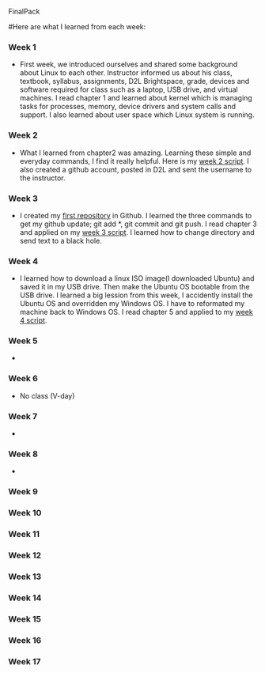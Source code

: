 FinalPack

#Here are what I learned from each week:
### Week 1
- First week, we introduced ourselves and shared some background about Linux to each other. Instructor informed us about his class, textbook, syllabus, assignments, D2L Brightspace, grade, devices and software  required for class such as a laptop, USB drive, and virtual machines. I read chapter 1 and learned about kernel which is managing tasks for processes, memory, device drivers and system calls and support. I also learned about user space which Linux system is running.
### Week 2
- What I learned from chapter2 was amazing. Learning these simple and everyday commands, I find it really helpful. Here is my [week 2 script](https://github.com/vangx033/Week3/blob/master/Week2.sh). I also created a github account, posted in D2L and sent the username to the instructor.  
### Week 3
- I created my [first repository](https://github.com/vangx033/hello-world) in Github. I learned the three commands to get my github update; git add *, git commit and git push. I read chapter 3 and applied on my [week 3 script](https://github.com/vangx033/Chapter3Script). I learned how to change directory and send text to a black hole. 
### Week 4
- I learned how to download a linux ISO image(I downloaded Ubuntu) and saved it in my USB drive. Then make the Ubuntu OS bootable from the USB drive. I learned a big lession from this week, I accidently install the Ubuntu OS and overridden my Windows OS. I have to reformated my machine back to Windows OS. I read chapter 5 and applied to my [week 4 script](https://github.com/vangx033/ch4script).  
### Week 5
-
### Week 6
- No class (V-day)
### Week 7
-
### Week 8
-
### Week 9
### Week 10
### Week 11
### Week 12
### Week 13
### Week 14
### Week 15 
### Week 16
### Week 17
